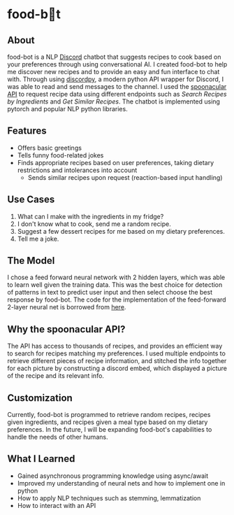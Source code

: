 # food-b🍩t 

## About
food-bot is a NLP [Discord](https://discordpy.readthedocs.io/en/latest/api.html#) chatbot that suggests recipes to cook based on your preferences through using conversational AI. I created food-bot to help me discover new recipes and to provide an easy and fun interface to chat with. Through using [discordpy](https://github.com/Rapptz/discord.py), a modern python API wrapper for Discord, I was able to read and send messages to the channel. I used the [spoonacular API](https://spoonacular.com/food-api) to request recipe data using different endpoints such as *Search Recipes by Ingredients* and *Get Similar Recipes*. The chatbot is implemented using pytorch and popular NLP python libraries. 

## Features
- Offers basic greetings
- Tells funny food-related jokes
- Finds appropriate recipes based on user preferences, taking dietary restrictions and intolerances into account
  - Sends similar recipes upon request (reaction-based input handling)
  
## Use Cases
1. What can I make with the ingredients in my fridge? 
2. I don't know what to cook, send me a random recipe.
3. Suggest a few dessert recipes for me based on my dietary preferences.
4. Tell me a joke.
  
## The Model 
I chose a feed forward neural network with 2 hidden layers, which was able to learn well given the training data. This was the best choice for detection of patterns in text to predict user input and then select choose the best response by food-bot. 
The code for the implementation of the feed-forward 2-layer neural net is borrowed from [here](https://github.com/python-engineer/pytorch-chatbot).

## Why the spoonacular API?
The API has access to thousands of recipes, and provides an efficient way to search for recipes matching my preferences. I used multiple endpoints to retrieve different pieces of recipe information, and stitched the info together for each picture by constructing a discord embed, which displayed a picture of the recipe and its relevant info.

## Customization
Currently, food-bot is programmed to retrieve random recipes, recipes given ingredients, and recipes given a meal type based on my dietary preferences. In the future, I will be expanding food-bot's capabilities to handle the needs of other humans. 

## What I Learned
- Gained asynchronous programming knowledge using async/await 
- Improved my understanding of neural nets and how to implement one in python
- How to apply NLP techniques such as stemming, lemmatization
- How to interact with an API
